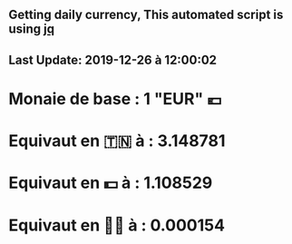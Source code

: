 ## Getting daily currency, This automated script is using [jq](https://stedolan.github.io/jq/)
## Last Update:  2019-12-26 à 12:00:02
 # Monaie de base : 1 "EUR" 💶 
 # Equivaut en 🇹🇳 à :  3.148781 
 # Equivaut en 💵 à : 1.108529
 # Equivaut en 🐱‍💻 à :  0.000154
